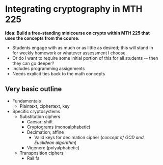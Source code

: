 # Integrating cryptography in MTH 225

**Idea: Build a free-standing minicourse on crypto within MTH 225 that uses the concepts from the course.** 

- Students engage with as much or as little as desired; this will stand in for weekly homework or whatever assessment I choose. 
- Or do I want to require some initial portion of this for all students -- then they can go deeper? 
- Includes programming assignments
- Needs explicit ties back to the math concepts 

## Very basic outline

- Fundamentals
	- Plaintext, ciphertext, key
- Specific cryptosystems
	- Substitution ciphers
		- Caesar; shift
		- Cryptograms (monoalphabetic) 
		- Decimation; affine 
			- Valid keys for decimation cipher (*concept of GCD and Euclidean algorithm*) 
		- Vigenere (polyalphabetic) 
	- Transposition ciphers
		- Rail fa
<!--stackedit_data:
eyJoaXN0b3J5IjpbMTQ5MDE3ODMzOV19
-->